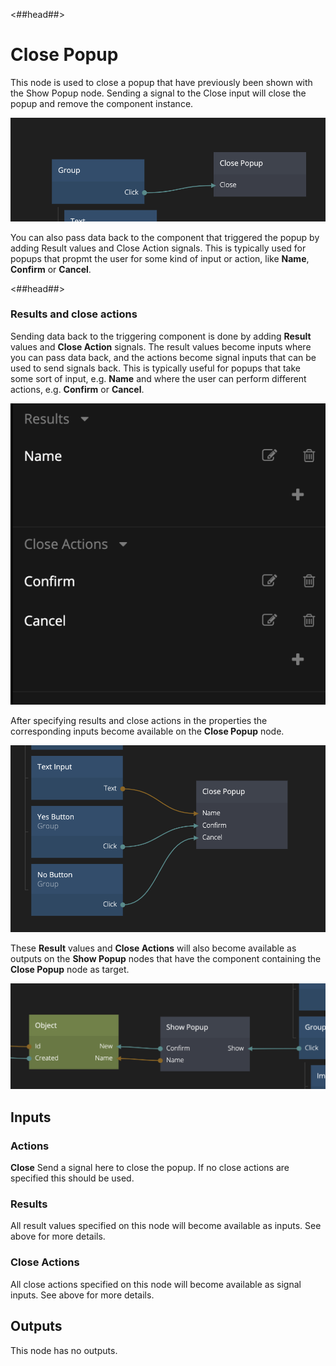 <##head##>

# Close Popup

This node is used to close a popup that have previously been shown with the <span class="ndl-node">Show Popup</span> node. Sending a signal to the <span class="ndl-signal">Close</span> input will close the popup and remove the component instance.

<div class="ndl-images">
    <img src="/nodes/navigation/close-popup-1.png" class="ndl-image large"></img>
</div>

You can also pass data back to the component that triggered the popup by adding <span class="ndl-data">Result</span> values and <span class="ndl-signal">Close Action</span> signals. This is typically used for popups that propmt the user for some kind of input or action, like **Name**, **Confirm** or **Cancel**.

<##head##>

### Results and close actions

Sending data back to the triggering component is done by adding **Result** values and **Close Action** signals. The result values become inputs where you can pass data back, and the actions become signal inputs that can be used to send signals back. This is typically useful for popups that take some sort of input, e.g. **Name** and where the user can perform different actions, e.g. **Confirm** or **Cancel**.

<div class="ndl-images">
    <img src="/nodes/navigation/close-popup-2.png" class="ndl-image med"></img>
</div>

After specifying results and close actions in the properties the corresponding inputs become available on the **Close Popup** node.

<div class="ndl-images">
    <img src="/nodes/navigation/close-popup-3.png" class="ndl-image large"></img>
</div>

These **Result** values and **Close Actions** will also become available as outputs on the **Show Popup** nodes that have the component containing the **Close Popup** node as target.

<div class="ndl-images">
    <img src="/nodes/navigation/show-popup-3.png" class="ndl-image large"></img>
</div>

## Inputs

### Actions

**Close**
Send a signal here to close the popup. If no close actions are specified this should be used.

### Results

All result values specified on this node will become available as inputs. See above for more details.

### Close Actions

All close actions specified on this node will become available as signal inputs. See above for more details.

## Outputs

This node has no outputs.
